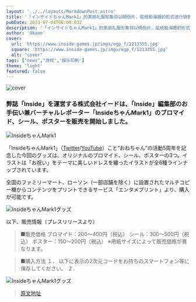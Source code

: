```yaml
---
layout: '../../layouts/MarkdownPost.astro'
title: '「インサイドちゃんMark1」的美丽礼服形象将以明信片、贴纸和海报的形式进行销售！从便利店服务“娱乐印刷”开始销售'
pubDate: 2023-07-04T06:00:03Z
description: '「インサイドちゃんMark1」的美丽礼服形象将以明信片、贴纸和海报的形式进行销售！从便利店服务“娱乐印刷”开始销售'
author: 'Okano'
cover:
  url: 'https://www.inside-games.jp/imgs/ogp_f/1213355.jpg'
  square: 'https://www.inside-games.jp/imgs/ogp_f/1213355.jpg'
  alt: "cover"
tags: ["news","游戏",'娱乐印刷']
theme: 'light'
featured: false
---
```


![cover](https://www.inside-games.jp/imgs/ogp_f/1213355.jpg)

### 弊誌「Inside」を運営する株式会社イードは、「Inside」編集部のお手伝い兼バーチャルレポーター「InsideちゃんMark1」のブロマイド、シール、ポスターを販売を開始しました。

![InsideちゃんMark1](https://www.inside-games.jp/imgs/zoom/1213355.png)

「InsideちゃんMark1」（[Twitter](https://twitter.com/V_insidechan)/[YouTube](https://www.youtube.com/channel/UCJRny22jObDiN_V12qZENKA)）こと“おねちゃん”の活動5周年を記念した今回のグッズは、オリジナルのブロマイド、シール、ポスターの3つ。イラストは「お祝い」をテーマに美しいドレスを纏ったイラストが全6種ラインナップされています。

全国のファミリーマート、ローソン（一部店舗を除く）に設置されたマルチコピー機からコンテンツをプリントできるサービス「エンタメプリント」より、購入が可能です。

![InsideちゃんMark1グッズ](https://www.inside-games.jp/imgs/zoom/1213356.png)

以下、販売情報（プレスリリースより）

> ■販売価格
> ブロマイド：200～400円（税込）
> シール：300～500円（税込）
> ポスター：150～200円（税込）
> ※用紙サイズによって販売価格が異なります。

> ■購入方法
> １． 以下に表示の2次元コードをお持ちのスマートフォン等に保存してください。 
> ２．

![InsideちゃんMark1グッズ](https://www.inside-games.jp/imgs/zoom/1213357.png)

>[原文地址](https://www.inside-games.jp/article/2023/07/04/146985.html)  